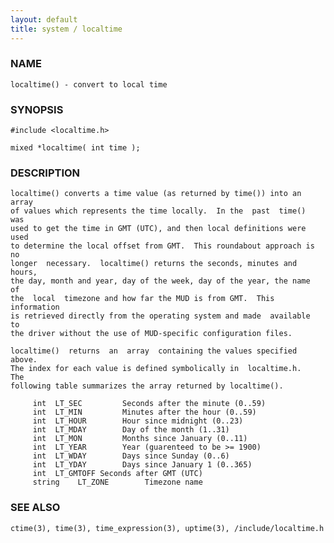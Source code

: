 ```yaml
---
layout: default
title: system / localtime
---
```


### NAME

    localtime() - convert to local time


### SYNOPSIS

    #include <localtime.h>

    mixed *localtime( int time );


### DESCRIPTION

    localtime() converts a time value (as returned by time()) into an array
    of values which represents the time locally.  In the  past  time()  was
    used to get the time in GMT (UTC), and then local definitions were used
    to determine the local offset from GMT.  This roundabout approach is no
    longer  necessary.  localtime() returns the seconds, minutes and hours,
    the day, month and year, day of the week, day of the year, the name  of
    the  local  timezone and how far the MUD is from GMT.  This information
    is retrieved directly from the operating system and made  available  to
    the driver without the use of MUD-specific configuration files.

    localtime()  returns  an  array  containing the values specified above.
    The index for each value is defined symbolically in  localtime.h.   The
    following table summarizes the array returned by localtime().

         int  LT_SEC         Seconds after the minute (0..59)
         int  LT_MIN         Minutes after the hour (0..59)
         int  LT_HOUR        Hour since midnight (0..23)
         int  LT_MDAY        Day of the month (1..31)
         int  LT_MON         Months since January (0..11)
         int  LT_YEAR        Year (guarenteed to be >= 1900)
         int  LT_WDAY        Days since Sunday (0..6)
         int  LT_YDAY        Days since January 1 (0..365)
         int  LT_GMTOFF Seconds after GMT (UTC)
         string    LT_ZONE        Timezone name


### SEE ALSO

    ctime(3), time(3), time_expression(3), uptime(3), /include/localtime.h
